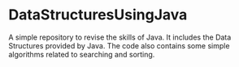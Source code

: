 # DataStructuresUsingJava

A simple repository to revise the skills of Java. It includes the Data Structures provided by Java. The code also contains some simple algorithms related to searching and sorting.
